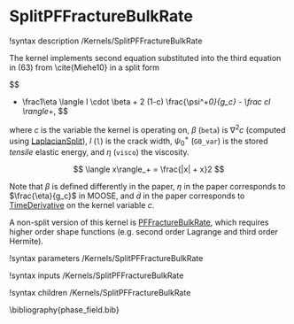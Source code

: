 # SplitPFFractureBulkRate
!syntax description /Kernels/SplitPFFractureBulkRate

The kernel implements second equation substituted into the third equation in (63)
from \cite{Miehe10} in a split form

$$
- \frac1\eta \langle l \cdot \beta + 2 (1-c) \frac{\psi^+_0}{g_c} - \frac cl \rangle_+,
$$

where $c$ is the variable the kernel is operating on, $\beta$ (`beta`) is $\nabla^2c$
(computed using [LaplacianSplit](/LaplacianSplit.md)), $l$ (`l`) is the crack width,
$\psi^+_0$ (`G0_var`) is the stored _tensile_ elastic energy, and $\eta$ (`visco`) the viscosity.

$$
\langle x\rangle_+ = \frac{|x| + x}2
$$

Note that $\beta$ is defined differently in the paper, $\eta$ in the paper corresponds
to $\frac{\eta}{g_c}$ in MOOSE, and $\dot d$ in the paper corresponds
to [TimeDerivative](/TimeDerivative.md) on the kernel variable $c$.

A non-split version of this kernel is [PFFractureBulkRate](/PFFractureBulkRate.md),
which requires higher order shape functions (e.g. second order Lagrange and third
order Hermite).

!syntax parameters /Kernels/SplitPFFractureBulkRate

!syntax inputs /Kernels/SplitPFFractureBulkRate

!syntax children /Kernels/SplitPFFractureBulkRate

\bibliography{phase_field.bib}
